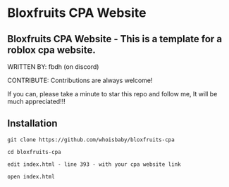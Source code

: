 # Bloxfruits CPA Website
Bloxfruits CPA Website - This is a template for a roblox cpa website.
----------------------

WRITTEN BY: fbdh (on discord)

CONTRIBUTE: Contributions are always welcome!

If you can, please take a minute to star this repo and follow me, It will be much appreciated!!!


Installation
-------------------
```
git clone https://github.com/whoisbaby/bloxfruits-cpa

cd bloxfruits-cpa

edit index.html - line 393 - with your cpa website link

open index.html
  
  
